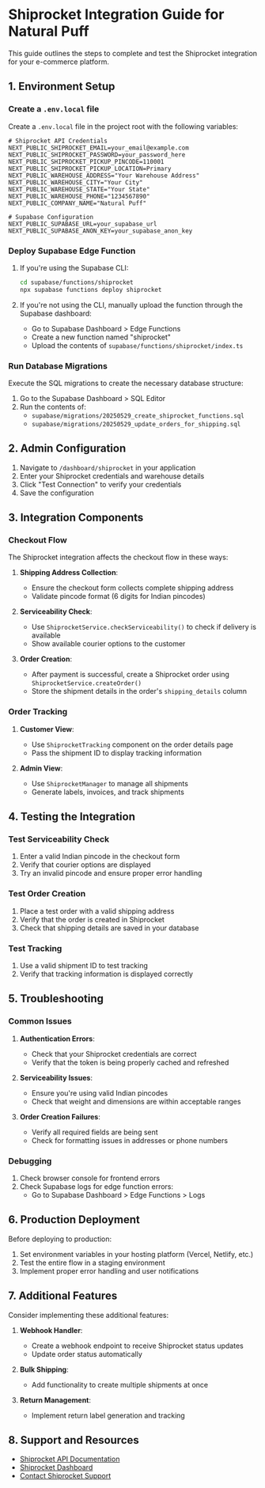 # Shiprocket Integration Guide for Natural Puff

This guide outlines the steps to complete and test the Shiprocket integration for your e-commerce platform.

## 1. Environment Setup

### Create a `.env.local` file

Create a `.env.local` file in the project root with the following variables:

```
# Shiprocket API Credentials
NEXT_PUBLIC_SHIPROCKET_EMAIL=your_email@example.com
NEXT_PUBLIC_SHIPROCKET_PASSWORD=your_password_here
NEXT_PUBLIC_SHIPROCKET_PICKUP_PINCODE=110001
NEXT_PUBLIC_SHIPROCKET_PICKUP_LOCATION=Primary
NEXT_PUBLIC_WAREHOUSE_ADDRESS="Your Warehouse Address"
NEXT_PUBLIC_WAREHOUSE_CITY="Your City"
NEXT_PUBLIC_WAREHOUSE_STATE="Your State"
NEXT_PUBLIC_WAREHOUSE_PHONE="1234567890"
NEXT_PUBLIC_COMPANY_NAME="Natural Puff"

# Supabase Configuration
NEXT_PUBLIC_SUPABASE_URL=your_supabase_url
NEXT_PUBLIC_SUPABASE_ANON_KEY=your_supabase_anon_key
```

### Deploy Supabase Edge Function

1. If you're using the Supabase CLI:
   ```bash
   cd supabase/functions/shiprocket
   npx supabase functions deploy shiprocket
   ```

2. If you're not using the CLI, manually upload the function through the Supabase dashboard:
   - Go to Supabase Dashboard > Edge Functions
   - Create a new function named "shiprocket"
   - Upload the contents of `supabase/functions/shiprocket/index.ts`

### Run Database Migrations

Execute the SQL migrations to create the necessary database structure:

1. Go to the Supabase Dashboard > SQL Editor
2. Run the contents of:
   - `supabase/migrations/20250529_create_shiprocket_functions.sql`
   - `supabase/migrations/20250529_update_orders_for_shipping.sql`

## 2. Admin Configuration

1. Navigate to `/dashboard/shiprocket` in your application
2. Enter your Shiprocket credentials and warehouse details
3. Click "Test Connection" to verify your credentials
4. Save the configuration

## 3. Integration Components

### Checkout Flow

The Shiprocket integration affects the checkout flow in these ways:

1. **Shipping Address Collection**:
   - Ensure the checkout form collects complete shipping address
   - Validate pincode format (6 digits for Indian pincodes)

2. **Serviceability Check**:
   - Use `ShiprocketService.checkServiceability()` to check if delivery is available
   - Show available courier options to the customer

3. **Order Creation**:
   - After payment is successful, create a Shiprocket order using `ShiprocketService.createOrder()`
   - Store the shipment details in the order's `shipping_details` column

### Order Tracking

1. **Customer View**:
   - Use `ShiprocketTracking` component on the order details page
   - Pass the shipment ID to display tracking information

2. **Admin View**:
   - Use `ShiprocketManager` to manage all shipments
   - Generate labels, invoices, and track shipments

## 4. Testing the Integration

### Test Serviceability Check

1. Enter a valid Indian pincode in the checkout form
2. Verify that courier options are displayed
3. Try an invalid pincode and ensure proper error handling

### Test Order Creation

1. Place a test order with a valid shipping address
2. Verify that the order is created in Shiprocket
3. Check that shipping details are saved in your database

### Test Tracking

1. Use a valid shipment ID to test tracking
2. Verify that tracking information is displayed correctly

## 5. Troubleshooting

### Common Issues

1. **Authentication Errors**:
   - Check that your Shiprocket credentials are correct
   - Verify that the token is being properly cached and refreshed

2. **Serviceability Issues**:
   - Ensure you're using valid Indian pincodes
   - Check that weight and dimensions are within acceptable ranges

3. **Order Creation Failures**:
   - Verify all required fields are being sent
   - Check for formatting issues in addresses or phone numbers

### Debugging

1. Check browser console for frontend errors
2. Check Supabase logs for edge function errors:
   - Go to Supabase Dashboard > Edge Functions > Logs

## 6. Production Deployment

Before deploying to production:

1. Set environment variables in your hosting platform (Vercel, Netlify, etc.)
2. Test the entire flow in a staging environment
3. Implement proper error handling and user notifications

## 7. Additional Features

Consider implementing these additional features:

1. **Webhook Handler**:
   - Create a webhook endpoint to receive Shiprocket status updates
   - Update order status automatically

2. **Bulk Shipping**:
   - Add functionality to create multiple shipments at once

3. **Return Management**:
   - Implement return label generation and tracking

## 8. Support and Resources

- [Shiprocket API Documentation](https://apidocs.shiprocket.in/)
- [Shiprocket Dashboard](https://app.shiprocket.in/dashboard)
- [Contact Shiprocket Support](https://support.shiprocket.in/)
